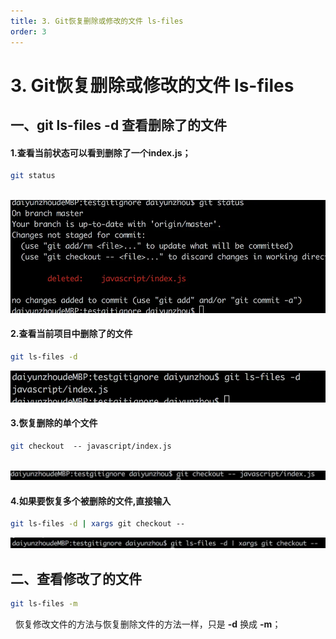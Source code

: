 ```yaml
---
title: 3. Git恢复删除或修改的文件 ls-files
order: 3
---
```

# 3. Git恢复删除或修改的文件 ls-files


## 一、git ls-files -d 查看删除了的文件

#### 1.查看当前状态可以看到删除了一个index.js；

```sh
git status 
```

 ![547b7a0091ad8bce07a67fe7779c8e63](./image/749C5FFE-0364-43AB-BEE9-8805530EE50B.webp)
 
#### 2.查看当前项目中删除了的文件

```sh
git ls-files -d
```
![d009a086f4711925aa56d0e923ef7b46](./image/50A59049-FECE-4249-A6A0-3E6AAB3B1D48.webp)


#### 3.恢复删除的单个文件 

```sh
git checkout  -- javascript/index.js
```
 
 ![7805e203fd6ff5a0ec82c288a5876efe](./image/ADE921C0-7E42-4CDD-8153-AD44ECB9FC29.webp)
 

#### 4.如果要恢复多个被删除的文件,直接输入

```sh
git ls-files -d | xargs git checkout --
```

![2482c37dda4720a71d5bc425cc55dc0c](./image/0E30BA14-6CF1-41E0-BA5C-75723E4F61F0.webp)

## 二、查看修改了的文件

```sh
git ls-files -m 
```
  恢复修改文件的方法与恢复删除文件的方法一样，只是 **-d** 换成 **-m**；
